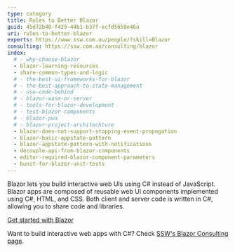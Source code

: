 ```yaml
---
type: category
title: Rules to Better Blazor
guid: 45d72b40-f429-44b1-b37f-ecfd5858e46a
uri: rules-to-better-blazor
experts: https://www.ssw.com.au/people/?skill=Blazor
consulting: https://ssw.com.au/consulting/blazor
index:
  # - why-choose-blazor
  - blazor-learning-resources
  - share-common-types-and-logic
  # - the-best-ui-frameworks-for-blazor
  # - the-best-approach-to-state-management
  # - use-code-behind
  # - blazor-wasm-or-server
  # - tools-for-blazor-development
  # - test-blazor-components
  # - blazor-pwa
  # - blazor-project-architechture
  - blazor-does-not-support-stopping-event-propogation
  - blazor-basic-appstate-pattern
  - blazor-appstate-pattern-with-notifications
  - decouple-api-from-blazor-components
  - editor-required-blazor-component-parameters
  - bunit-for-blazor-unit-tests
---
```


Blazor lets you build interactive web UIs using C# instead of JavaScript. Blazor apps are composed of reusable web UI components implemented using C#, HTML, and CSS. Both client and server code is written in C#, allowing you to share code and libraries.  

[Get started with Blazor](https://dotnet.microsoft.com/en-us/apps/aspnet/web-apps/blazor)

Want to build interactive web apps with C#? Check [SSW's Blazor Consulting page](https://ssw.com.au/consulting/blazor).
